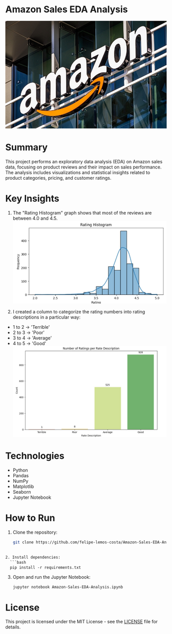 # Amazon Sales EDA Analysis

![Amazon Logo](images/Amazon.jpg)

# Summary
This project performs an exploratory data analysis (EDA) on Amazon sales data, focusing on product reviews and their impact on sales performance. The analysis includes visualizations and statistical insights related to product categories, pricing, and customer ratings.

# Key Insights
1. The "Rating Histogram" graph shows that most of the reviews are between 4.0 and 4.5.
![Rating Histogram](images/rating_histogram.jpg)

2. I created a column to categorize the rating numbers into rating descriptions in a particular way:
* 1 to 2 -> 'Terrible'
* 2 to 3 -> 'Poor'
* 3 to 4 -> 'Average'
* 4 to 5 -> 'Good'
![Number of Rating per Rate Description](images/number_of_rating_per_rate_description.jpg)


# Technologies
- Python
- Pandas
- NumPy
- Matplotlib
- Seaborn
- Jupyter Notebook

# How to Run

1. Clone the repository:
   ```bash
   git clone https://github.com/felipe-lemos-costa/Amazon-Sales-EDA-Analysis.git
 ```

2. Install dependencies:
   ```bash
   pip install -r requirements.txt
   ```

3. Open and run the Jupyter Notebook:
   ```bash
   jupyter notebook Amazon-Sales-EDA-Analysis.ipynb
   ```

# License
This project is licensed under the MIT License - see the [LICENSE](LICENSE) file for details.
